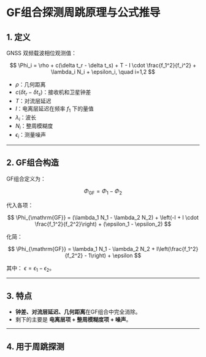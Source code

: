 # GF组合探测周跳原理与公式推导

## 1. 定义  
GNSS 双频载波相位观测值：  

$$
\Phi_i = \rho + c(\delta t_r - \delta t_s) + T - I \cdot \frac{f_1^2}{f_i^2} + \lambda_i N_i + \epsilon_i, \quad i=1,2
$$

- $\rho$：几何距离  
- $c(\delta t_r - \delta t_s)$：接收机和卫星钟差  
- $T$：对流层延迟  
- $I$：电离层延迟在频率 $f_1$ 下的量值  
- $\lambda_i$：波长  
- $N_i$：整周模糊度  
- $\epsilon_i$：测量噪声  

---

## 2. GF组合构造  
GF组合定义为：  

$$
\Phi_{\mathrm{GF}} = \Phi_1 - \Phi_2
$$

代入各项：  

$$
\Phi_{\mathrm{GF}} = (\lambda_1 N_1 - \lambda_2 N_2) + \left(-I + I \cdot \frac{f_1^2}{f_2^2}\right) + (\epsilon_1 - \epsilon_2)
$$

化简：  

$$
\Phi_{\mathrm{GF}} = \lambda_1 N_1 - \lambda_2 N_2 + I\left(\frac{f_1^2}{f_2^2} - 1\right) + \epsilon
$$

其中： $\epsilon = \epsilon_1 - \epsilon_2$。

---

## 3. 特点  
- **钟差、对流层延迟、几何距离**在GF组合中完全消除。  
- 剩下的主要是 **电离层项 + 整周模糊度项 + 噪声**。  

---

## 4. 用于周跳探测
